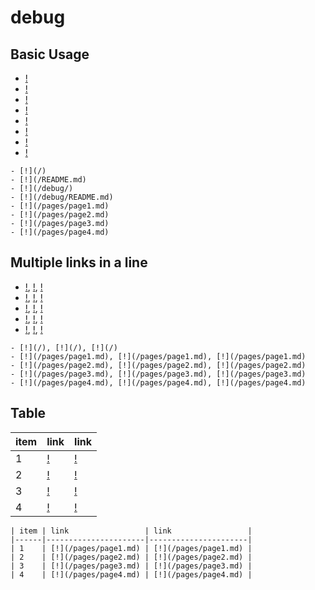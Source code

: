# debug


## Basic Usage

- [!](/)
- [!](/README.md)
- [!](/debug/)
- [!](/debug/README.md)
- [!](/pages/page1.md)
- [!](/pages/page2.md)
- [!](/pages/page3.md)
- [!](/pages/page4.md)

```
- [!](/)
- [!](/README.md)
- [!](/debug/)
- [!](/debug/README.md)
- [!](/pages/page1.md)
- [!](/pages/page2.md)
- [!](/pages/page3.md)
- [!](/pages/page4.md)
```


## Multiple links in a line

- [!](/), [!](/), [!](/)
- [!](/pages/page1.md), [!](/pages/page1.md), [!](/pages/page1.md)
- [!](/pages/page2.md), [!](/pages/page2.md), [!](/pages/page2.md)
- [!](/pages/page3.md), [!](/pages/page3.md), [!](/pages/page3.md)
- [!](/pages/page4.md), [!](/pages/page4.md), [!](/pages/page4.md)

```
- [!](/), [!](/), [!](/)
- [!](/pages/page1.md), [!](/pages/page1.md), [!](/pages/page1.md)
- [!](/pages/page2.md), [!](/pages/page2.md), [!](/pages/page2.md)
- [!](/pages/page3.md), [!](/pages/page3.md), [!](/pages/page3.md)
- [!](/pages/page4.md), [!](/pages/page4.md), [!](/pages/page4.md)
```


## Table

| item | link                 | link                 |
|------|----------------------|----------------------|
| 1    | [!](/pages/page1.md) | [!](/pages/page1.md) |
| 2    | [!](/pages/page2.md) | [!](/pages/page2.md) |
| 3    | [!](/pages/page3.md) | [!](/pages/page3.md) |
| 4    | [!](/pages/page4.md) | [!](/pages/page4.md) |

```
| item | link                 | link                 |
|------|----------------------|----------------------|
| 1    | [!](/pages/page1.md) | [!](/pages/page1.md) |
| 2    | [!](/pages/page2.md) | [!](/pages/page2.md) |
| 3    | [!](/pages/page3.md) | [!](/pages/page3.md) |
| 4    | [!](/pages/page4.md) | [!](/pages/page4.md) |
```
